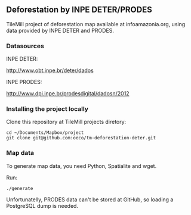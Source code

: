 ## Deforestation by INPE DETER/PRODES

TileMill project of deforestation map available at infoamazonia.org, using data provided by INPE DETER and PRODES.

### Datasources

INPE DETER:

http://www.obt.inpe.br/deter/dados

INPE PRODES:

http://www.dpi.inpe.br/prodesdigital/dadosn/2012

### Installing the project locally

Clone this repository at TileMill projects diretory:

    cd ~/Documents/Mapbox/project
    git clone git@github.com:oeco/tm-deforestation-deter.git

### Map data

To generate map data, you need Python, Spatialite and wget.

Run:

    ./generate

Unfortunatelly, PRODES data can't be stored at GitHub, so loading a PostgreSQL dump is needed.
